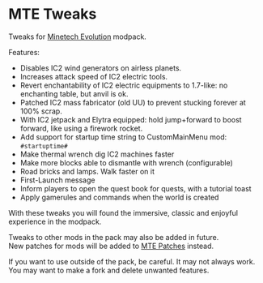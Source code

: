 # MTE Tweaks

Tweaks for [Minetech Evolution](https://www.curseforge.com/minecraft/modpacks/minetech-evolution) modpack.

Features: 
- Disables IC2 wind generators on airless planets.  
- Increases attack speed of IC2 electric tools.  
- Revert enchantability of IC2 electric equipments to 1.7-like: no enchanting table, but anvil is ok.  
- Patched IC2 mass fabricator (old UU) to prevent stucking forever at 100% scrap.  
- With IC2 jetpack and Elytra equipped: hold jump+forward to boost forward, like using a firework rocket.  
- Add support for startup time string to CustomMainMenu mod: `#startuptime#`  
- Make thermal wrench dig IC2 machines faster  
- Make more blocks able to dismantle with wrench (configurable)  
- Road bricks and lamps. Walk faster on it  
- First-Launch message  
- Inform players to open the quest book for quests, with a tutorial toast  
- Apply gamerules and commands when the world is created  

With these tweaks you will found the immersive, classic and enjoyful experience in the modpack.  

Tweaks to other mods in the pack may also be added in future.  
New patches for mods will be added to [MTE Patches](https://www.curseforge.com/minecraft/mc-mods/mte-patches) instead.  

If you want to use outside of the pack, be careful. It may not always work. You may want to make a fork and delete unwanted features.  